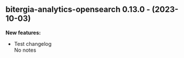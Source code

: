 ## bitergia-analytics-opensearch 0.13.0 - (2023-10-03)

**New features:**

 * Test changelog\
   No notes

